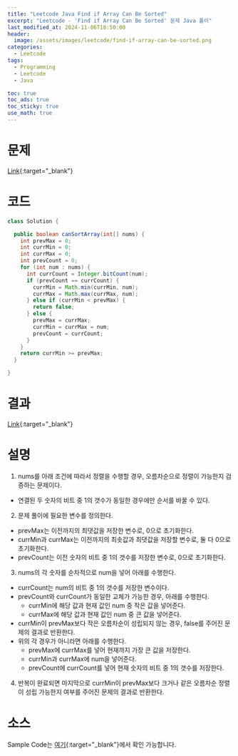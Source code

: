 ```yaml
---
title: "Leetcode Java Find if Array Can Be Sorted"
excerpt: "Leetcode - 'Find if Array Can Be Sorted' 문제 Java 풀이"
last_modified_at: 2024-11-06T18:50:00
header:
  image: /assets/images/leetcode/find-if-array-can-be-sorted.png
categories:
  - Leetcode
tags:
  - Programming
  - Leetcode
  - Java

toc: true
toc_ads: true
toc_sticky: true
use_math: true
---
```

# 문제
[Link](https://leetcode.com/problems/find-if-array-can-be-sorted/){:target="_blank"}

# 코드
```java
class Solution {

  public boolean canSortArray(int[] nums) {
    int prevMax = 0;
    int currMin = 0;
    int currMax = 0;
    int prevCount = 0;
    for (int num : nums) {
      int currCount = Integer.bitCount(num);
      if (prevCount == currCount) {
        currMin = Math.min(currMin, num);
        currMax = Math.max(currMax, num);
      } else if (currMin < prevMax) {
        return false;
      } else {
        prevMax = currMax;
        currMin = currMax = num;
        prevCount = currCount;
      }
    }
    return currMin >= prevMax;
  }

}
```

# 결과
[Link](https://leetcode.com/problems/find-if-array-can-be-sorted/submissions/1444662145/){:target="_blank"}

# 설명
1. nums를 아래 조건에 따라서 정렬을 수행할 경우, 오름차순으로 정렬이 가능한지 검증하는 문제이다.
- 연결된 두 숫자의 비트 중 1의 갯수가 동일한 경우에만 순서를 바꿀 수 있다.

2. 문제 풀이에 필요한 변수를 정의한다.
- prevMax는 이전까지의 최댓값을 저장한 변수로, 0으로 초기화한다.
- currMin과 currMax는 이전까지의 최솟값과 최댓값을 저장할 변수로, 둘 다 0으로 초기화한다.
- prevCount는 이전 숫자의 비트 중 1의 갯수를 저장한 변수로, 0으로 초기화한다.

3. nums의 각 숫자를 순차적으로 num을 넣어 아래를 수행한다.
- currCount는 num의 비트 중 1의 갯수를 저장한 변수이다.
- prevCount와 currCount가 동일한 교체가 가능한 경우, 아래를 수행한다.
  - currMin에 해당 값과 현재 값인 num 중 작은 값을 넣어준다.
  - currMax에 해당 값과 현재 값인 num 중 큰 값을 넣어준다.
- currMin이 prevMax보다 작은 오름차순이 성립되지 않는 경우, false를 주어진 문제의 결과로 반환한다.
- 위의 각 경우가 아니라면 아래를 수행한다.
  - prevMax에 currMax를 넣어 현재까지 가장 큰 값을 저장한다.
  - currMin과 currMax에 num을 넣어준다.
  - prevCount에 currCount를 넣어 현재 숫자의 비트 중 1의 갯수를 저장한다.

4. 반복이 완료되면 마지막으로 currMin이 prevMax보다 크거나 같은 오름차순 정렬이 성립 가능한지 여부를 주어진 문제의 결과로 반환한다.

# 소스
Sample Code는 [여기](https://github.com/GracefulSoul/leetcode/blob/master/src/main/java/gracefulsoul/problems/FindIfArrayCanBeSorted.java){:target="_blank"}에서 확인 가능합니다.